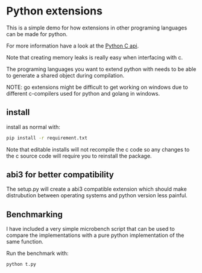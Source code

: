 # Python extensions

This is a simple demo for how extensions in other programing languages can be made for python.

For more information have a look at the [Python C api](https://docs.python.org/3.8/c-api/index.html).


Note that creating memory leaks is really easy when interfacing with c.

The programing languages you want to extend python with needs to be able to generate a shared object during compilation.

NOTE: go extensions might be difficult to get working on windows due to different c-compilers used for python and golang in windows.


## install
install as normal with:
```bash
pip install -r requirement.txt
```

Note that editable installs will not recompile the c code so any changes to the c source code will require you to reinstall the package.

## abi3 for better compatibility
The setup.py will create a abi3 compatible extension which should make distrubution between
operating systems and python version less painful.

## Benchmarking
I have included a very simple microbench script that can be used to compare
the implementations with a pure python implementation of the same function.

Run the benchmark with:
```bash
python t.py
```

